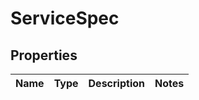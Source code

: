 
# ServiceSpec

## Properties
Name | Type | Description | Notes
------------ | ------------- | ------------- | -------------




